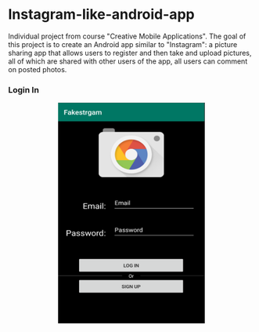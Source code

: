 # Instagram-like-android-app
Individual project from course "Creative Mobile Applications". The goal of this project is to create an Android app similar to "Instagram": a picture sharing app that allows users to register and then take and upload pictures, all of which are shared with other users of the app, all users can comment on posted photos.
### Login In
<div align=center><img width="300" height="450" src="https://github.com/qzhseu/Instagram-like-android-app/blob/master/Fakestrgam/Screenshot/loginIn.png"/></div>
